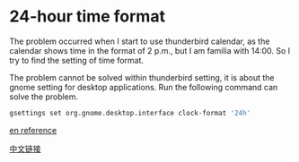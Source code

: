 # 24-hour time format

The problem occurred when I start to use thunderbird calendar, as the calendar shows time in the format of 2 p.m., but I am familia with 14:00. So I try to find the setting of time format.

The problem cannot be solved within thunderbird setting, it is about the gnome setting for desktop applications. Run the following command can solve the problem.

```bash
gsettings set org.gnome.desktop.interface clock-format '24h'
```

[en reference](https://askubuntu.com/questions/214099/how-to-change-thunderbirds-display-time-to-24h-format)

[中文链接](https://qastack.cn/ubuntu/214099/how-to-change-thunderbirds-display-time-to-24h-format)
